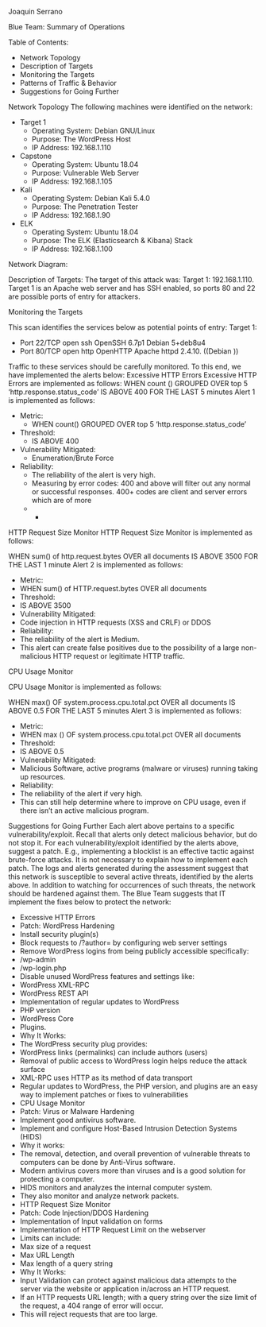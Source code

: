 ﻿Joaquin Serrano

Blue Team: Summary of Operations

Table of Contents:
   * Network Topology
   * Description of Targets
   * Monitoring the Targets
   * Patterns of Traffic & Behavior
   * Suggestions for Going Further

Network Topology
The following machines were identified on the network:
* Target 1
   * Operating System: Debian GNU/Linux
   * Purpose: The WordPress Host
   * IP Address: 192.168.1.110
* Capstone
   * Operating System: Ubuntu 18.04
   * Purpose: Vulnerable Web Server
   * IP Address: 192.168.1.105
* Kali 
   * Operating System: Debian Kali 5.4.0
   * Purpose: The Penetration Tester 
   * IP Address: 192.168.1.90
* ELK   
   * Operating System: Ubuntu 18.04
   * Purpose: The ELK (Elasticsearch & Kibana) Stack
   * IP Address: 192.168.1.100

Network Diagram:
  

Description of Targets:
The target of this attack was: Target 1: 192.168.1.110.
Target 1 is an Apache web server and has SSH enabled, so ports 80 and 22 are possible ports of entry for attackers.


Monitoring the Targets


This scan identifies the services below as potential points of entry: 
Target 1:
* Port 22/TCP open ssh OpenSSH 6.7p1 Debian 5+deb8u4
* Port 80/TCP open http OpenHTTP Apache httpd 2.4.10. ((Debian ))
  

Traffic to these services should be carefully monitored. To this end, we have implemented the alerts below:
Excessive HTTP Errors
Excessive HTTP Errors are implemented as follows:
WHEN count () GROUPED OVER top 5 ‘http.response.status_code’ IS ABOVE 400 FOR THE LAST 5 minutes
Alert 1 is implemented as follows:
* Metric: 
   * WHEN count() GROUPED OVER top 5 ‘http.response.status_code’
* Threshold:
   * IS ABOVE 400
* Vulnerability Mitigated:
   * Enumeration/Brute Force
* Reliability: 
   * The reliability of the alert is very high. 
   * Measuring by error codes: 400 and above will filter out any normal or successful responses. 400+ codes are client and server errors which are of more
   *    *   

HTTP Request Size Monitor
HTTP Request Size Monitor is implemented as follows:


WHEN sum() of http.request.bytes OVER all documents IS ABOVE 3500 FOR THE LAST 1 minute
Alert 2 is implemented as follows:
   * Metric: 
   * WHEN sum() of HTTP.request.bytes OVER all documents
   * Threshold: 
   * IS ABOVE 3500
   * Vulnerability Mitigated: 
   * Code injection in HTTP requests (XSS and CRLF) or DDOS
   * Reliability: 
   * The reliability of the alert is Medium. 
   * This alert can create false positives due to the possibility of a large non-malicious HTTP request or legitimate HTTP traffic. 
  

CPU Usage Monitor


CPU Usage Monitor is implemented as follows: 


WHEN max() OF system.process.cpu.total.pct OVER all documents IS ABOVE 0.5 FOR THE LAST 5 minutes
Alert 3 is implemented as follows:
   * Metric: 
   * WHEN max () OF system.process.cpu.total.pct OVER all documents
   * Threshold: 
   * IS ABOVE 0.5
   * Vulnerability Mitigated: 
   * Malicious Software, active programs (malware or viruses) running taking up resources. 
   * Reliability: 
   * The reliability of the alert if very high.
   * This can still help determine where to improve on CPU usage, even if there isn’t an active malicious program. 
  

Suggestions for Going Further
Each alert above pertains to a specific vulnerability/exploit. Recall that alerts only detect malicious behavior, but do not stop it. For each vulnerability/exploit identified by the alerts above, suggest a patch. E.g., implementing a blocklist is an effective tactic against brute-force attacks. It is not necessary to explain how to implement each patch.
The logs and alerts generated during the assessment suggest that this network is susceptible to several active threats, identified by the alerts above. In addition to watching for occurrences of such threats, the network should be hardened against them. The Blue Team suggests that IT implement the fixes below to protect the network:
   * Excessive HTTP Errors
   * Patch: WordPress Hardening
   * Install security plugin(s)
   * Block requests to /?author= by configuring web server settings
   * Remove WordPress logins from being publicly accessible specifically:
   * /wp-admin
   * /wp-login.php
   * Disable unused WordPress features and settings like:
   * WordPress XML-RPC 
   * WordPress REST API 
   * Implementation of regular updates to WordPress
   * PHP version
   * WordPress Core
   * Plugins.
   * Why It Works:
   * The WordPress security plug provides: 
   * WordPress links (permalinks) can include authors (users)
   * Removal of public access to WordPress login helps reduce the attack surface
   * XML-RPC uses HTTP as its method of data transport
   * Regular updates to WordPress, the PHP version, and plugins are an easy way to implement patches or fixes to vulnerabilities
   * CPU Usage Monitor
   * Patch: Virus or Malware Hardening
   * Implement good antivirus software. 
   * Implement and configure Host-Based Intrusion Detection Systems (HIDS)
   * Why it works:
   * The removal, detection, and overall prevention of vulnerable threats to computers can be done by Anti-Virus software.
   * Modern antivirus covers more than viruses and is a good solution for protecting a computer.  
   * HIDS monitors and analyzes the internal computer system. 
   * They also monitor and analyze network packets.
   * HTTP Request Size Monitor
   * Patch: Code Injection/DDOS Hardening
   * Implementation of Input validation on forms
   * Implementation of HTTP Request Limit on the webserver
   * Limits can include:
   * Max size of a request
   * Max URL Length
   * Max length of a query string
   * Why It Works: 
   * Input Validation can protect against malicious data attempts to the server via the website or application in/across an HTTP request.
   * If an HTTP requests URL length; with a query string over the size limit of the request, a 404 range of error will occur.
   * This will reject requests that are too large.